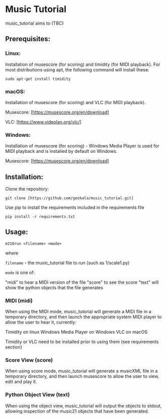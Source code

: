 # Music Tutorial
music_tutorial aims to (TBC)


## Prerequisites:

### Linux:
Installation of musescore (for scoring) and timidity (for MIDI playback).  For most distributions using apt, the following command will install these:

`sudo apt-get install timidity`

### macOS:
Installation of musescore (for scoring) and VLC (for MIDI playback).

Musescore: [https://musescore.org/en/download]

VLC: [https://www.videolan.org/vlc/]

### Windows:
Installation of musescore (for scoring) - Windows Media Player is used for MIDI playback and is installed by default on Windows.

Musescore: [https://musescore.org/en/download]

## Installation:

Clone the repository:

`git clone [https://github.com/geokala/music_tutorial.git]`

Use pip to install the requirements included in the requirements file

`pip install -r requirements.txt`

## Usage:

`m210run <filename> <mode>`

where

`filename` - the music_tutorial file to run (such as 1/scale1.py)

`mode` is one of:

"midi" to hear a MIDI version of the file
"score" to see the score
"text" will show the python objects that the file generates

### MIDI (midi)
When using the MIDI mode, music_tutorial will generate a MIDI file in a temporary directory, and then launch the appropriate system MIDI player to allow the user to hear it, currently:

Timidity on linux
Windows Media Player on Windows
VLC on macOS

Timidity or VLC need to be installed prior to using them (see requirements section)

### Score View (score)
When using score mode, music_tutorial will generate a musicXML file in a temporary directory, and then launch musescore to allow the user to view, edit and play it.

### Python Object View (text)
When using the object view, music_tutorial will output the objects to stdout, allowing inspection of the music21 objects that have been generated.
